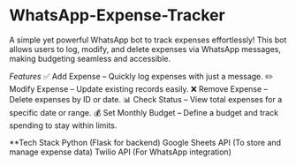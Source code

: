 # WhatsApp-Expense-Tracker
A simple yet powerful WhatsApp bot to track expenses effortlessly! This bot allows users to log, modify, and delete expenses via WhatsApp messages, making budgeting seamless and accessible.

*Features*
✅ Add Expense – Quickly log expenses with just a message.
✏️ Modify Expense – Update existing records easily.
❌ Remove Expense – Delete expenses by ID or date.
📊 Check Status – View total expenses for a specific date or range.
💰 Set Monthly Budget – Define a budget and track spending to stay within limits.

**Tech Stack
Python (Flask for backend)
Google Sheets API (To store and manage expense data)
Twilio API (For WhatsApp integration)
